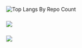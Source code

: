 ![Top Langs By Repo Count](https://github-readme-stats.vercel.app/api/top-langs/?username=Danny213123&layout=compact&size_weight=0.5&count_weight=0.5)

###
![](https://api.githubtrends.io/user/svg/Danny213123/langs?time_range=one_year&loc_metric=changed&theme=classic)

###
![](https://komarev.com/ghpvc/?username=Danny213123)
